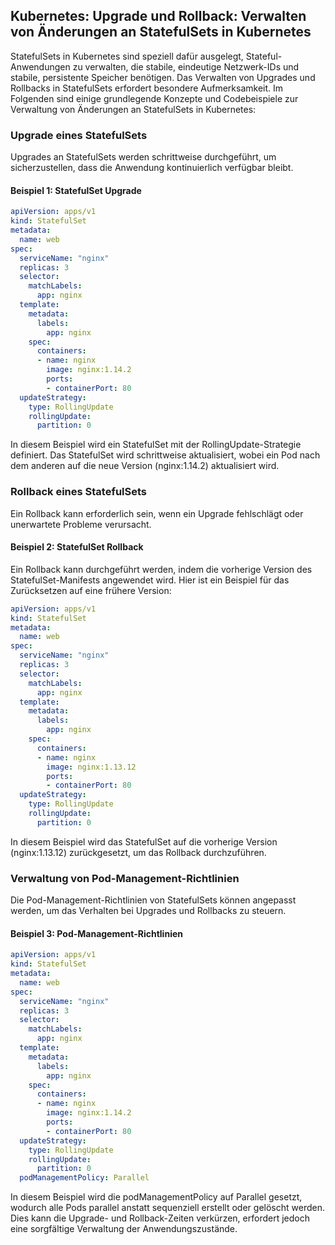 ## Kubernetes: Upgrade und Rollback: Verwalten von Änderungen an StatefulSets in Kubernetes

StatefulSets in Kubernetes sind speziell dafür ausgelegt, Stateful-Anwendungen zu verwalten, die stabile, eindeutige Netzwerk-IDs und stabile, persistente Speicher benötigen. Das Verwalten von Upgrades und Rollbacks in StatefulSets erfordert besondere Aufmerksamkeit. Im Folgenden sind einige grundlegende Konzepte und Codebeispiele zur Verwaltung von Änderungen an StatefulSets in Kubernetes:

### Upgrade eines StatefulSets

Upgrades an StatefulSets werden schrittweise durchgeführt, um sicherzustellen, dass die Anwendung kontinuierlich verfügbar bleibt.

#### Beispiel 1: StatefulSet Upgrade

```yaml
apiVersion: apps/v1
kind: StatefulSet
metadata:
  name: web
spec:
  serviceName: "nginx"
  replicas: 3
  selector:
    matchLabels:
      app: nginx
  template:
    metadata:
      labels:
        app: nginx
    spec:
      containers:
      - name: nginx
        image: nginx:1.14.2
        ports:
        - containerPort: 80
  updateStrategy:
    type: RollingUpdate
    rollingUpdate:
      partition: 0
```

In diesem Beispiel wird ein StatefulSet mit der RollingUpdate-Strategie definiert. Das StatefulSet wird schrittweise aktualisiert, wobei ein Pod nach dem anderen auf die neue Version (nginx:1.14.2) aktualisiert wird.

### Rollback eines StatefulSets
Ein Rollback kann erforderlich sein, wenn ein Upgrade fehlschlägt oder unerwartete Probleme verursacht.

#### Beispiel 2: StatefulSet Rollback
Ein Rollback kann durchgeführt werden, indem die vorherige Version des StatefulSet-Manifests angewendet wird. Hier ist ein Beispiel für das Zurücksetzen auf eine frühere Version:

```yaml
apiVersion: apps/v1
kind: StatefulSet
metadata:
  name: web
spec:
  serviceName: "nginx"
  replicas: 3
  selector:
    matchLabels:
      app: nginx
  template:
    metadata:
      labels:
        app: nginx
    spec:
      containers:
      - name: nginx
        image: nginx:1.13.12
        ports:
        - containerPort: 80
  updateStrategy:
    type: RollingUpdate
    rollingUpdate:
      partition: 0
```

In diesem Beispiel wird das StatefulSet auf die vorherige Version (nginx:1.13.12) zurückgesetzt, um das Rollback durchzuführen.

### Verwaltung von Pod-Management-Richtlinien
Die Pod-Management-Richtlinien von StatefulSets können angepasst werden, um das Verhalten bei Upgrades und Rollbacks zu steuern.

#### Beispiel 3: Pod-Management-Richtlinien

```yaml
apiVersion: apps/v1
kind: StatefulSet
metadata:
  name: web
spec:
  serviceName: "nginx"
  replicas: 3
  selector:
    matchLabels:
      app: nginx
  template:
    metadata:
      labels:
        app: nginx
    spec:
      containers:
      - name: nginx
        image: nginx:1.14.2
        ports:
        - containerPort: 80
  updateStrategy:
    type: RollingUpdate
    rollingUpdate:
      partition: 0
  podManagementPolicy: Parallel

```

In diesem Beispiel wird die podManagementPolicy auf Parallel gesetzt, wodurch alle Pods parallel anstatt sequenziell erstellt oder gelöscht werden. Dies kann die Upgrade- und Rollback-Zeiten verkürzen, erfordert jedoch eine sorgfältige Verwaltung der Anwendungszustände.